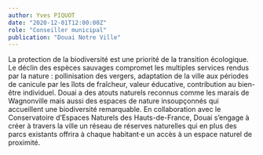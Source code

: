```yaml
---
author: Yves PIQUOT
date: "2020-12-01T12:00:00Z"
role: "Conseiller municipal"
publication: "Douai Notre Ville"
---
```


La protection de la biodiversité est une priorité de la transition écologique. Le déclin des espèces sauvages compromet les multiples services rendus par la nature : pollinisation des vergers, adaptation de la ville aux périodes de canicule par les îlots de fraîcheur, valeur éducative, contribution au bien-être individuel. Douai a des atouts naturels reconnus comme les marais de Wagnonville mais aussi des espaces de nature insoupçonnés qui accueillent une biodiversité remarquable. En collaboration avec le Conservatoire d’Espaces Naturels des Hauts-de-France, Douai s’engage à créer à travers la ville un réseau de réserves naturelles qui en plus des parcs existants offrira à chaque habitant·e un accès à un espace naturel de proximité.
